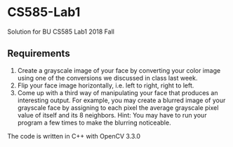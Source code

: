 # CS585-Lab1
Solution for BU CS585 Lab1 2018 Fall<br>
## Requirements
1. Create a grayscale image of your face by converting your color image using one of the conversions we discussed in class last week. <br>
2. Flip your face image horizontally, i.e. left to right, right to left. <br>
3. Come up with a third way of manipulating your face that produces an interesting output. For example, you may create a blurred image of your grayscale face by assigning to each pixel the average grayscale pixel value of itself and its 8 neighbors. Hint: You may have to run your program a few times to make the blurring noticeable. <br>

The code is written in C++ with OpenCV 3.3.0
